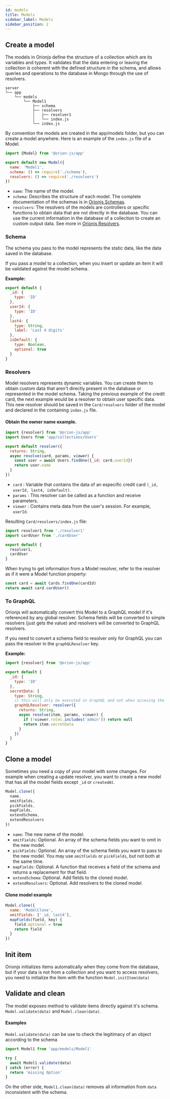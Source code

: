 ```yaml
---
id: models
title: Models
sidebar_label: Models
sidebar_position: 2
---
```


## Create a model

The models in Orionjs define the structure of a collection which are its variables and types. It validates that the data entering or leaving the collection is coherent with the defined structure in the schema, and allows queries and operations to the database in Mongo through the use of resolvers.

```
server
└── app
    └── models
        └── Model1
            ├── schema
            ├── resolvers
            │   ├── resolver1
            │   └── index.js
            └── index.js
```

By convention the models are created in the app/models folder, but you can create a model anywhere. Here is an example of the `index.js` file of a Model.

```js
import {Model} from '@orion-js/app'

export default new Model({
  name: 'Model1',
  schema: () => require('./schema'),
  resolvers: () => require('./resolvers')
})
```

- `name`: The name of the model.
- `schema`: Describes the structure of each model. The complete documentation of the schemas is in [Orionjs Schemas](https://orionjs.com/docs/schema).
- `resolvers`: The resolvers of the models are controllers or specific functions to obtain data that are not directly in the database. You can use the current information in the database of a collection to create an custom output data. See more in [Orionjs Resolvers](https://orionjs.com/docs/resolvers).

### Schema

The schema you pass to the model represents the static data, like the data saved in the database.

If you pass a model to a collection, when you insert or update an item it will be validated against the model schema.

**Example:**

```js
export default {
  _id: {
    type: 'ID'
  },
  userId: {
    type: 'ID'
  },
  last4: {
    type: String,
    label: 'Last 4 digits'
  },
  isDefault: {
    type: Boolean,
    optional: true
  }
}
```

### Resolvers

Model resolvers represents dynamic variables. You can create them to obtain custom data that aren't directly present in the database or represented in the model schema.
Taking the previous example of the credit card, the next example would be a resolver to obtain user specific data. This new resolver should be saved in the `Card/resolvers` folder of the model and declared in the containing `index.js` file.

#### Obtain the owner name example.

```js
import {resolver} from '@orion-js/app'
import Users from 'app/collections/Users'

export default resolver({
  returns: String,
  async resolve(card, params, viewer) {
    const user = await Users.findOne({_id: card.userId})
    return user.name
  }
})
```

- `card` : Variable that contains the data of an especific credit card `(_id, userId, last4, isDefault)`.
- `params` : This resolver can be called as a function and receive parameters.
- `viewer` : Contains meta data from the user's session. For example, `userId`.

Resulting `Card/resolvers/index.js` file:

```js
import resolver1 from './resolver1'
import cardUser from './cardUser'

export default {
  resolver1,
  cardUser
}
```

When trying to get information from a Model resolver, refer to the resolver as if it were a Model function property:

```js
const card = await Cards.findOne(cardId)
return await card.cardUser()
```

### To GraphQL

Orionjs will automatically convert this Model to a GraphQL model if it's referenced by any global resolver.
Schema fields will be converted to simple resolvers (just gets the value) and resolvers will be converted to GraphQL resolvers.

If you need to convert a schema field to resolver only for GraphQL you can pass the resolver in the `graphQLResolver` key.

**Example:**

```js
import {resolver} from '@orion-js/app'

export default {
  _id: {
    type: 'ID'
  },
  secretData: {
    type: String,
    // this will only be executed in GraphQL and not when accesing the value serverside
    graphQLResolver: resolver({
      returns: String,
      async resolve(item, params, viewer) {
        if (!viewer.roles.includes('admin')) return null
        return item.secretData
      }
    })
  }
}
```

## Clone a model

Sometimes you need a copy of your model with some changes. For example when creating a update resolver, you want to create a new model that has all the model fields except `_id` or `createdAt`.

```js
Model.clone({
  name,
  omitFields,
  pickFields,
  mapFields,
  extendSchema,
  extendResolvers
})
```

- `name`: The new name of the model.
- `omitFields`: Optional. An array of the schema fields you want to omit in the new model.
- `pickFields`: Optional. An array of the schema fields you want to pass to the new model. You may use `omitFields` or `pickFields`, but not both at the same time.
- `mapFields`: Optional. A function that receives a field of the schema and returns a replacement for that field.
- `extendSchema`: Optional. Add fields to the cloned model.
- `extendResolvers`: Optional. Add resolvers to the cloned model.

#### Clone model example

```js
Model.clone({
  name: 'ModelClone',
  omitFields: ['_id, last4'],
  mapFields(field, key) {
    field.optional = true
    return field
  }
})
```

## Init item

Orionjs initializes items automatically when they come from the database, but if your data is not from a collection and you want to access resolvers, you need to initialize the item with the function `Model.initItem(data)`

## Validate and clean

The model exposes method to validate items directly against it's schema. `Model.validate(data)` and `Model.clean(data)`.

#### Examples

`Model.validate(data)` can be use to check the legitimacy of an object according to the schema

```js
import Model1 from 'app/models/Model1'

try {
  await Model1.validate(data)
} catch (error) {
  return 'missing Option'
}
```

On the other side, `Model1.clean(data)` removes all information from `data` inconsistent with the schema.
